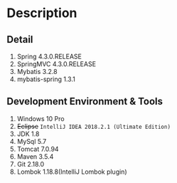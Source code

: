 # Description

## Detail

1. Spring 4.3.0.RELEASE
2. SpringMVC 4.3.0.RELEASE
3. Mybatis 3.2.8
4. mybatis-spring 1.3.1

## Development Environment & Tools

1. Windows 10 Pro
2. ~~Eclipse~~ `IntelliJ IDEA 2018.2.1 (Ultimate Edition)`
3. JDK 1.8
4. MySql 5.7
5. Tomcat 7.0.94
6. Maven 3.5.4
7. Git 2.18.0
8. Lombok 1.18.8(IntelliJ Lombok plugin)
